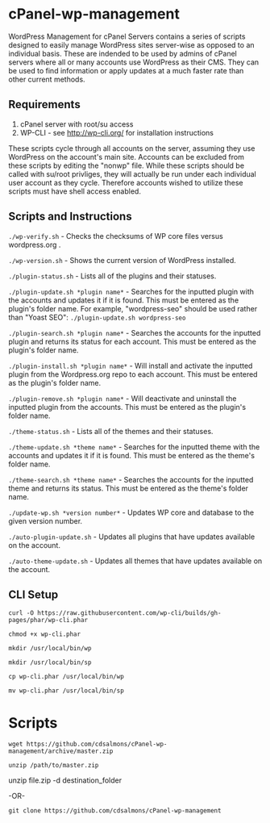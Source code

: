 # cPanel-wp-management
WordPress Management for cPanel Servers contains a series of scripts designed to easily manage WordPress sites server-wise as opposed to an individual basis.  These are indended to be used by admins of cPanel servers where all or many accounts use WordPress as their CMS.  They can be used to find information or apply updates at a much faster rate than other current methods.

## Requirements

1. cPanel server with root/su access
2. WP-CLI - see http://wp-cli.org/ for installation instructions

These scripts cycle through all accounts on the server, assuming they use WordPress on the account's main site.  Accounts can be excluded from these scripts by editing the "nonwp" file.  While these scripts should be called with su/root privliges, they will actually be run under each individual user account as they cycle.  Therefore accounts wished to utilize these scripts must have shell access enabled.

## Scripts and Instructions

`./wp-verify.sh` - Checks the checksums of WP core files versus wordpress.org .

`./wp-version.sh` - Shows the current version of WordPress installed.

`./plugin-status.sh` - Lists all of the plugins and their statuses.

`./plugin-update.sh *plugin name*` - Searches for the inputted plugin with the accounts and updates it if it is found.  This must be entered as the plugin's folder name.  For example, "wordpress-seo" should be used rather than "Yoast SEO":
 `./plugin-update.sh wordpress-seo`

`./plugin-search.sh *plugin name*` - Searches the accounts for the inputted plugin and returns its status for each account.  This must be entered as the plugin's folder name.

`./plugin-install.sh *plugin name*` - Will install and activate the inputted plugin from the Wordpress.org repo to each account.  This must be entered as the plugin's folder name.

`./plugin-remove.sh *plugin name*` - Will deactivate and uninstall the inputted plugin from the accounts.  This must be entered as the plugin's folder name.

`./theme-status.sh` - Lists all of the themes and their statuses.

`./theme-update.sh *theme name*` - Searches for the inputted theme with the accounts and updates it if it is found.  This must be entered as the theme's folder name.

`./theme-search.sh *theme name*` - Searches the accounts for the inputted theme and returns its status.  This must be entered as the theme's folder name.

`./update-wp.sh *version number*` - Updates WP core and database to the given version number.

`./auto-plugin-update.sh` - Updates all plugins that have updates available on the account.

`./auto-theme-update.sh` - Updates all themes that have updates available on the account.


## CLI Setup ##

`curl -O https://raw.githubusercontent.com/wp-cli/builds/gh-pages/phar/wp-cli.phar`

`chmod +x wp-cli.phar`

`mkdir /usr/local/bin/wp`

`mkdir /usr/local/bin/sp`

`cp wp-cli.phar /usr/local/bin/wp`

`mv wp-cli.phar /usr/local/bin/sp`

# Scripts #

`wget https://github.com/cdsalmons/cPanel-wp-management/archive/master.zip`

`unzip /path/to/master.zip`

unzip file.zip -d destination_folder

-OR-

`git clone https://github.com/cdsalmons/cPanel-wp-management`



